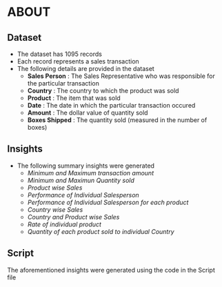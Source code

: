 # ABOUT
## Dataset
- The dataset has 1095 records
- Each record represents a sales transaction
- The following details are provided in the dataset
  - **Sales Person** : The Sales Representative who was responsible for the particular transaction
  - **Country** : The country to which the product was sold
  - **Product** : The item that was sold
  - **Date** : The date in which the particular transaction occured
  - **Amount** : The dollar value of quantity sold
  - **Boxes Shipped** : The quantity sold (measured in the number of boxes)
## Insights
- The following summary insights were generated
  - *Minimum and Maximum transaction amount*
  - *Minimum and Maximun Quantity sold*
  - *Product wise Sales*
  - *Performance of Individual Salesperson*
  - *Performance of Individual Salesperson for each product*
  - *Country wise Sales*
  - *Country and Product wise Sales*
  - *Rate of individual product*
  - *Quantity of each product sold to individual Country*
## Script
The aforementioned insights were generated using the code in the Script file
